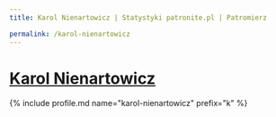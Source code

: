 ```yaml
---
title: Karol Nienartowicz | Statystyki patronite.pl | Patromierz

permalink: /karol-nienartowicz
---
```


# [Karol Nienartowicz](https://patronite.pl/karol-nienartowicz)

{% include profile.md name="karol-nienartowicz" prefix="k" %}
